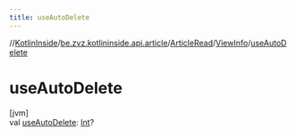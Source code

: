 ```yaml
---
title: useAutoDelete
---
```

//[KotlinInside](../../../../index.html)/[be.zvz.kotlininside.api.article](../../index.html)/[ArticleRead](../index.html)/[ViewInfo](index.html)/[useAutoDelete](use-auto-delete.html)



# useAutoDelete



[jvm]\
val [useAutoDelete](use-auto-delete.html): [Int](https://kotlinlang.org/api/latest/jvm/stdlib/kotlin/-int/index.html)?




